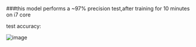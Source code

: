 ###this model performs a ~97% precision test,after training for 10 minutes on i7 core

test accuracy:

![image](https://github.com/CACU/blob/master/example/mnist/img/accuracy.jpg)
